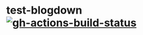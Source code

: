 # test-blogdown [![gh-actions-build-status](https://github.com/royfrancis/test-blogdown/workflows/build/badge.svg)](https://github.com/royfrancis/test-blogdown/actions?workflow=build)
